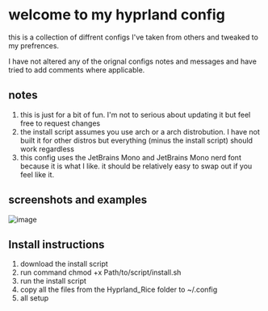 # welcome to my hyprland config

this is a collection of diffrent configs I've taken from others and tweaked to my prefrences. 

I have not altered any of the orignal configs notes and messages and have tried to add comments where applicable.

## notes

1. this is just for a bit of fun. I'm not to serious about updating it but feel free to request changes
2. the install script assumes you use arch or a arch distrobution. I have not built it for other distros but everything (minus the install script) should work regardless
3. this config uses the JetBrains Mono and JetBrains Mono nerd font because it is what I like. it should be relatively easy to swap out if you feel like it.

## screenshots and examples
![image](https://github.com/user-attachments/assets/7bf8c8fb-ad37-4a54-8afd-184eadf8866a) 

## Install instructions
 1. download the install script
 2. run command chmod +x Path/to/script/install.sh
 3. run the install script
 4. copy all the files from the Hyprland_Rice folder to ~/.config
 5. all setup
